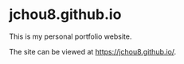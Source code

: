 # jchou8.github.io
This is my personal portfolio website.

The site can be viewed at <https://jchou8.github.io/>.
